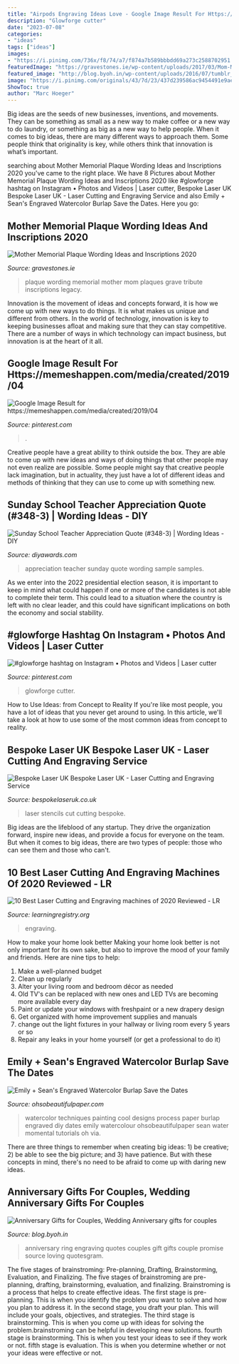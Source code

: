 ```yaml
---
title: "Airpods Engraving Ideas Love - Google Image Result For Https://memeshappen.com/media/created/2019/04"
description: "Glowforge cutter"
date: "2023-07-08"
categories:
- "ideas"
tags: ["ideas"]
images:
- "https://i.pinimg.com/736x/f8/74/a7/f874a7b589bbbdd69a273c2588702951.jpg"
featuredImage: "https://gravestones.ie/wp-content/uploads/2017/03/Mom-Memorial-Plaque-Wording-Ideas.jpg"
featured_image: "http://blog.byoh.in/wp-content/uploads/2016/07/tumblr_n4hs5wkCIu1r5dhyco1_500.jpg"
image: "https://i.pinimg.com/originals/43/7d/23/437d239586ac9454491e9ae5e3a1abce.jpg"
ShowToc: true
author: "Marc Hoeger"
---
```



Big ideas are the seeds of new businesses, inventions, and movements. They can be something as small as a new way to make coffee or a new way to do laundry, or something as big as a new way to help people. When it comes to big ideas, there are many different ways to approach them. Some people think that originality is key, while others think that innovation is what’s important.

	

		
searching about Mother Memorial Plaque Wording Ideas and Inscriptions 2020 you've came to the right place. We have 8 Pictures about Mother Memorial Plaque Wording Ideas and Inscriptions 2020 like #glowforge hashtag on Instagram • Photos and Videos | Laser cutter, Bespoke Laser UK Bespoke Laser UK - Laser Cutting and Engraving Service and also Emily + Sean&#039;s Engraved Watercolor Burlap Save the Dates. Here you go:
		
    
## Mother Memorial Plaque Wording Ideas And Inscriptions 2020

<img loading=lazy src="https://gravestones.ie/wp-content/uploads/2017/03/Mom-Memorial-Plaque-Wording-Ideas.jpg" onerror="this.onerror=null;this.src='https://tse2.mm.bing.net/th?id=OIP.mcyvGDszJsGFEJBt9xOa4wHaEy&amp;pid=15.1';" alt="Mother Memorial Plaque Wording Ideas and Inscriptions 2020">

_Source: gravestones.ie_

>plaque wording memorial mother mom plaques grave tribute inscriptions legacy. 

	

Innovation is the movement of ideas and concepts forward, it is how we come up with new ways to do things. It is what makes us unique and different from others. In the world of technology, innovation is key to keeping businesses afloat and making sure that they can stay competitive. There are a number of ways in which technology can impact business, but innovation is at the heart of it all.

    
## Google Image Result For Https://memeshappen.com/media/created/2019/04

<img loading=lazy src="https://i.pinimg.com/originals/43/7d/23/437d239586ac9454491e9ae5e3a1abce.jpg" onerror="this.onerror=null;this.src='https://tse3.mm.bing.net/th?id=OIP.xQ2MVORa7BzOnLZGPAOcHwHaFF&amp;pid=15.1';" alt="Google Image Result for https://memeshappen.com/media/created/2019/04">

_Source: pinterest.com_

>. 

	

Creative people have a great ability to think outside the box. They are able to come up with new ideas and ways of doing things that other people may not even realize are possible. Some people might say that creative people lack imagination, but in actuality, they just have a lot of different ideas and methods of thinking that they can use to come up with something new.

    
## Sunday School Teacher Appreciation Quote (#348-3) | Wording Ideas - DIY

<img loading=lazy src="https://www.diyawards.com/images/products/themes/google_ad.white/348-sample-detail-circle-teacher-appreciation-gift-724.jpg" onerror="this.onerror=null;this.src='https://tse1.mm.bing.net/th?id=OIP.G0WuIi4HL4epIdxda0YUQgHaHa&amp;pid=15.1';" alt="Sunday School Teacher Appreciation Quote (#348-3) | Wording Ideas - DIY">

_Source: diyawards.com_

>appreciation teacher sunday quote wording sample samples. 

	

As we enter into the 2022 presidential election season, it is important to keep in mind what could happen if one or more of the candidates is not able to complete their term. This could lead to a situation where the country is left with no clear leader, and this could have significant implications on both the economy and social stability.

    
## #glowforge Hashtag On Instagram • Photos And Videos | Laser Cutter

<img loading=lazy src="https://i.pinimg.com/736x/f8/74/a7/f874a7b589bbbdd69a273c2588702951.jpg" onerror="this.onerror=null;this.src='https://tse2.mm.bing.net/th?id=OIP.OJRD1-8WGL2Z66ABv7MtoAHaHa&amp;pid=15.1';" alt="#glowforge hashtag on Instagram • Photos and Videos | Laser cutter">

_Source: pinterest.com_

>glowforge cutter. 

	

How to Use Ideas: from Concept to Reality
If you're like most people, you have a lot of ideas that you never get around to using. In this article, we'll take a look at how to use some of the most common ideas from concept to reality.

    
## Bespoke Laser UK Bespoke Laser UK - Laser Cutting And Engraving Service

<img loading=lazy src="https://www.bespokelaseruk.co.uk/media/featured/bespoke-laser-uk-paper-lasercutcard.jpg" onerror="this.onerror=null;this.src='https://tse3.mm.bing.net/th?id=OIP.ra1jSoyz-LMbOgk4Z1Q5FwHaE8&amp;pid=15.1';" alt="Bespoke Laser UK Bespoke Laser UK - Laser Cutting and Engraving Service">

_Source: bespokelaseruk.co.uk_

>laser stencils cut cutting bespoke. 

	

Big ideas are the lifeblood of any startup. They drive the organization forward, inspire new ideas, and provide a focus for everyone on the team. But when it comes to big ideas, there are two types of people: those who can see them and those who can't. 

    
## 10 Best Laser Cutting And Engraving Machines Of 2020 Reviewed - LR

<img loading=lazy src="https://learningregistry.org/wp-content/uploads/2019/10/best-laser-cutting-engraving-machines.jpg" onerror="this.onerror=null;this.src='https://tse4.mm.bing.net/th?id=OIP.w44irlDoVPyTk-nC8oEB7wHaEK&amp;pid=15.1';" alt="10 Best Laser Cutting and Engraving machines of 2020 Reviewed - LR">

_Source: learningregistry.org_

>engraving. 

	

How to make your home look better
Making your home look better is not only important for its own sake, but also to improve the mood of your family and friends. Here are nine tips to help: 
1. Make a well-planned budget
2. Clean up regularly
3. Alter your living room and bedroom décor as needed
4. Old TV's can be replaced with new ones and LED TVs are becoming more available every day 
5. Paint or update your windows with freshpaint or a new drapery design 
6. Get organized with home improvement supplies and manuals 
7. change out the light fixtures in your hallway or living room every 5 years or so 
8. Repair any leaks in your home yourself (or get a professional to do it) 

    
## Emily + Sean&#039;s Engraved Watercolor Burlap Save The Dates

<img loading=lazy src="http://ohsobeautifulpaper.com/wp-content/uploads/2013/01/Momental-Designs-Watercolor-Process.jpg" onerror="this.onerror=null;this.src='https://tse2.mm.bing.net/th?id=OIP.A05eyq58rbl3BAtFTKIXfwHaKz&amp;pid=15.1';" alt="Emily + Sean&#039;s Engraved Watercolor Burlap Save the Dates">

_Source: ohsobeautifulpaper.com_

>watercolor techniques painting cool designs process paper burlap engraved diy dates emily watercolour ohsobeautifulpaper sean water momental tutorials oh via. 

	

There are three things to remember when creating big ideas: 1) be creative; 2) be able to see the big picture; and 3) have patience. But with these concepts in mind, there's no need to be afraid to come up with daring new ideas.

    
## Anniversary Gifts For Couples, Wedding Anniversary Gifts For Couples

<img loading=lazy src="http://blog.byoh.in/wp-content/uploads/2016/07/tumblr_n4hs5wkCIu1r5dhyco1_500.jpg" onerror="this.onerror=null;this.src='https://tse2.mm.bing.net/th?id=OIP.ho-hVz_hgfcetF4V2zrFRgHaHa&amp;pid=15.1';" alt="Anniversary Gifts for Couples, Wedding Anniversary gifts for couples">

_Source: blog.byoh.in_

>anniversary ring engraving quotes couples gift gifts couple promise source loving quotesgram. 

	

The five stages of brainstroming: Pre-planning, Drafting, Brainstorming, Evaluation, and Finalizing.
The five stages of brainstroming are pre-planning, drafting, brainstorming, evaluation, and finalizing. Brainstroming is a process that helps to create effective ideas. The first stage is pre-planning. This is when you identify the problem you want to solve and how you plan to address it. In the second stage, you draft your plan. This will include your goals, objectives, and strategies. The third stage is brainstorming. This is when you come up with ideas for solving the problem.brainstroming can be helpful in developing new solutions. fourth stage is brainstorming. This is when you test your ideas to see if they work or not. fifth stage is evaluation. This is when you determine whether or not your ideas were effective or not.

